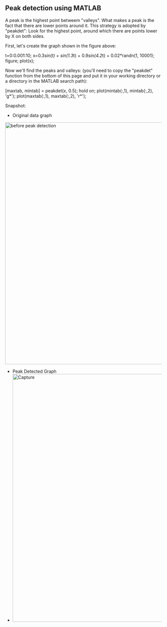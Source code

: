 ## Peak detection using MATLAB

A peak is the highest point betweem "valleys". What makes a peak is the fact that there are lower points around it. This strategy is adopted by "peakdet": Look for the highest point, around which there are points lower by X on both sides.

First, let's create the graph shown in the figure above:

t=0:0.001:10;
x=0.3*sin(t) + sin(1.3*t) + 0.9*sin(4.2*t) + 0.02*randn(1, 10001);
figure; plot(x);

Now we'll find the peaks and valleys: (you'll need to copy the "peakdet" function from the bottom of this page and put it in your working directory or a directory in the MATLAB search path):

[maxtab, mintab] = peakdet(x, 0.5);
hold on; plot(mintab(:,1), mintab(:,2), 'g*');
plot(maxtab(:,1), maxtab(:,2), 'r*');


Snapshot:
- Original data graph
<img width="776" alt="before peak detection" src="https://user-images.githubusercontent.com/44448083/126512077-9fe91ad2-344d-4c2b-a67d-da0e9931ea13.PNG">

- Peak Detected Graph
- <img width="795" alt="Capture" src="https://user-images.githubusercontent.com/44448083/126512828-eadf6f45-4cec-4c3f-bfcb-924aae17104c.PNG">
